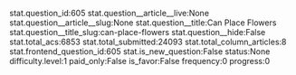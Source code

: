 stat.question_id:605
stat.question__article__live:None
stat.question__article__slug:None
stat.question__title:Can Place Flowers
stat.question__title_slug:can-place-flowers
stat.question__hide:False
stat.total_acs:6853
stat.total_submitted:24093
stat.total_column_articles:8
stat.frontend_question_id:605
stat.is_new_question:False
status:None
difficulty.level:1
paid_only:False
is_favor:False
frequency:0
progress:0
